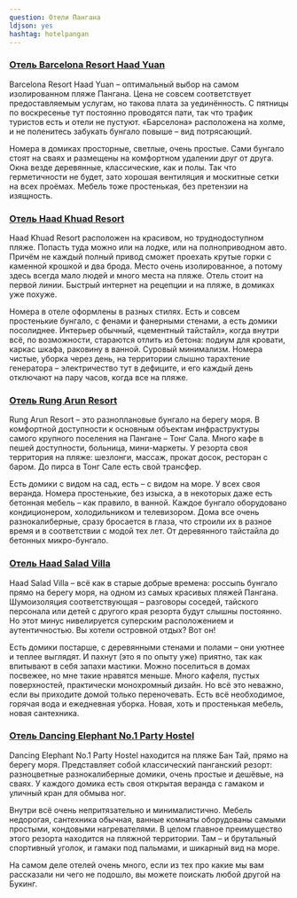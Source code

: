 ```yaml
---
question: Отели Пангана 
ldjson: yes
hashtag: hotelpangan
---
```

### [Отель Barcelona Resort Haad Yuan](https://yasen.hotellook.com/tp/v1/bookingcom?marker=11334.booking&host=life-trip.ru&target=https%3A%2F%2Fsp.booking.com/hotel/th/barcelona-resort-haad-yuan.ru.html)

Barcelona Resort Haad Yuan – оптимальный выбор на самом изолированном пляже Пангана. Цена не совсем соответствует предоставляемым услугам, но такова плата за уединённость. С пятницы по воскресенье тут постоянно проводятся пати, так что трафик туристов есть и отели не пустуют. «Барселона» расположена на холме, и не поленитесь забукать бунгало повыше – вид потрясающий.

Номера в домиках просторные, светлые, очень простые. Сами бунгало стоят на сваях и размещены на комфортном удалении друг от друга. Окна везде деревянные, классические, как и полы. Так что герметичности не будет, зато хорошая вентиляция и москитные сетки на всех проёмах. Мебель тоже простенькая, без претензии на изящность.

### [Отель Haad Khuad Resort](https://yasen.hotellook.com/tp/v1/bookingcom?marker=11334.booking&host=life-trip.ru&target=https%3A%2F%2Fsp.booking.com/hotel/th/haad-khuad-resort.ru.html)

Haad Khuad Resort  расположен на красивом, но труднодоступном пляже. Попасть туда можно или на лодке, или на полноприводном авто. Причём не каждый полный привод сможет проехать крутые горки с каменной крошкой и два брода. Место очень изолированное, а потому здесь всегда мало людей и много места на пляже. Отель стоит на первой линии. Быстрый интернет на рецепции и на пляже, в домиках уже похуже.

Номера в отеле оформлены в разных стилях. Есть и совсем простенькие бунгало, с фенами и фанерными стенами, а есть домики посолиднее. Интерьер обычный, «цементный тайстайл», когда внутри всё, по возможности, стараются отлить из бетона: подиум для кровати, каркас шкафа, раковину в ванной. Суровый минимализм. Номера чистые, уборка через день, на территории слышно тарахтение генератора – электричество тут в дефиците, и его каждый день отключают на пару часов, когда все на пляже.

### [Отель Rung Arun Resort](https://yasen.hotellook.com/tp/v1/bookingcom?marker=11334.booking&host=life-trip.ru&target=https%3A%2F%2Fsp.booking.com/hotel/th/rung-arun-resort.ru.html)

Rung Arun Resort  – это разноплановые бунгало на берегу моря. В комфортной доступности к основным объектам инфраструктуры самого крупного поселения на Пангане – Тонг Сала. Много кафе в пешей доступности, больница, мини-маркеты. У резорта своя территория на пляже: шезлонги, массаж, прокат досок, ресторан с баром. До пирса в Тонг Сале есть свой трансфер.

Есть домики с видом на сад, есть – с видом на море. У всех своя веранда. Номера простенькие, без изыска, а в некоторых даже есть бетонная мебель – как правило, в ванной. Каждое бунгало оборудовано кондиционером, холодильником и телевизором. Дома все очень разнокалиберные, сразу бросается в глаза, что строили их в разное время и в соответствии с модой тех лет. От деревянного тайстайла до бетонных микро-бунгало.

### [Отель Haad Salad Villa](https://yasen.hotellook.com/tp/v1/bookingcom?marker=11334.booking&host=life-trip.ru&target=https%3A%2F%2Fsp.booking.com/hotel/th/haad-salad-villa.ru.html)

Haad Salad Villa  – всё как в старые добрые времена: россыпь бунгало прямо на берегу моря, на одном из самых красивых пляжей Пангана. Шумоизоляция соответствующая – разговоры соседей, тайского персонала или детей с другого края резорта будут слышны постоянно. Но этот минус нивелируется суперским расположением и аутентичностью. Вы хотели островной отдых? Вот он!

Есть домики постарше, с деревянными стенами и полами – они уютнее и теплее выглядят. И пахнут (это я по опыту уже) приятно, так как впитывают в себя запахи мастики. Можно поселиться в домах посвежее, но мне такие нравятся меньше. Много кафеля, пустых поверхностей, практически монохромный дизайн. Но всё это неважно, если вы приходите домой только переночевать. Есть всё необходимое, горячая вода и ежедневная уборка. Новая, хоть и простенькая мебель, новая сантехника.

### [Отель Dancing Elephant No.1 Party Hostel](https://yasen.hotellook.com/tp/v1/bookingcom?marker=11334.booking&host=life-trip.ru&target=https%3A%2F%2Fsp.booking.com/hotel/th/at-beach-amp-bar.ru.html)

Dancing Elephant No.1 Party Hostel  находится на пляже Бан Тай, прямо на берегу моря. Представляет собой классический панганский резорт: разноцветные разнокалиберные домики, очень простые и дешёвые, на сваях. У каждого домика есть своя открытая веранда с гамаком и уличный кран для обмыва ног.

Внутри всё очень непритязательно и минималистично. Мебель недорогая, сантехника обычная, ванные комнаты оборудованы самыми простыми, кондовыми нагревателями. В целом главное преимущество этого резорта находится на пляжной территории. Там – и брутальный спортивный уголок, и гамаки под пальмами, и шикарный вид на море.


На самом деле отелей очень много, если из тех про какие мы вам рассказали ни чего не подошло, вы можете поискать любой другой на Букинг.
